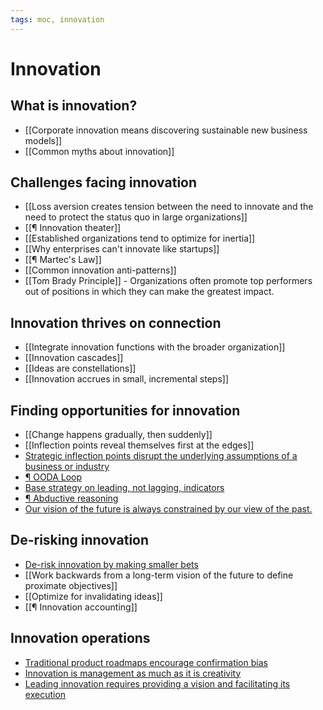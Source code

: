 ```yaml
---
tags: moc, innovation
---
```


# Innovation

## What is innovation?

- [[Corporate innovation means discovering sustainable new business models]]
- [[Common myths about innovation]]

## Challenges facing innovation

- [[Loss aversion creates tension between the need to innovate and the need to protect the status quo in large organizations]]
- [[¶ Innovation theater]]
- [[Established organizations tend to optimize for inertia]]
- [[Why enterprises can't innovate like startups]]
- [[¶ Martec's Law]]
- [[Common innovation anti-patterns]]
- [[Tom Brady Principle]] - Organizations often promote top performers out of positions in which they can make the greatest impact.

## Innovation thrives on connection

- [[Integrate innovation functions with the broader organization]]
- [[Innovation cascades]]
- [[Ideas are constellations]]
- [[Innovation accrues in small, incremental steps]]

## Finding opportunities for innovation

- [[Change happens gradually, then suddenly]]
- [[Inflection points reveal themselves first at the edges]]
- [Strategic inflection points disrupt the underlying assumptions of a business or industry](https://publish.obsidian.md/mobydiction/notes/Strategic+inflection+points+disrupt+the+underlying+assumptions+of+a+business+or+industry)
- [¶ OODA Loop](https://publish.obsidian.md/mobydiction/notes/%C2%B6+OODA+Loop)
- [Base strategy on leading, not lagging, indicators](https://publish.obsidian.md/mobydiction/notes/Base+strategy+on+leading%2C+not+lagging%2C+indicators)
- [¶ Abductive reasoning](https://publish.obsidian.md/mobydiction/notes/%C2%B6+Abductive+reasoning)
- [Our vision of the future is always constrained by our view of the past.](https://publish.obsidian.md/mobydiction/notes/Our+vision+of+the+future+is+always+constrained+by+our+view+of+the+past.)

## De-risking innovation

- [De-risk innovation by making smaller bets](https://publish.obsidian.md/mobydiction/notes/De-risk+innovation+by+making+smaller+bets)
- [[Work backwards from a long-term vision of the future to define proximate objectives]]
- [[Optimize for invalidating ideas]]
- [[¶ Innovation accounting]]

## Innovation operations

- [Traditional product roadmaps encourage confirmation bias](https://publish.obsidian.md/mobydiction/notes/Traditional+product+roadmaps+encourage+confirmation+bias)
- [Innovation is management as much as it is creativity](https://publish.obsidian.md/mobydiction/notes/Innovation+is+management+as+much+as+it+is+creativity)
- [Leading innovation requires providing a vision and facilitating its execution](https://publish.obsidian.md/mobydiction/notes/Leading+innovation+requires+providing+a+vision+and+facilitating+its+execution)